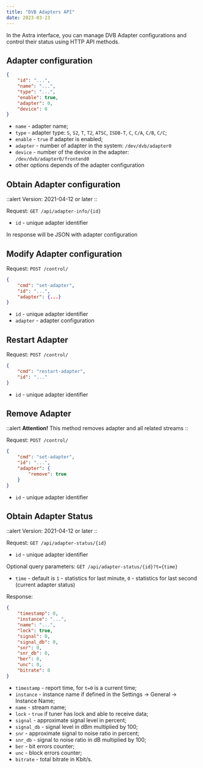 ```yaml
---
title: "DVB Adapters API"
date: 2023-03-23
---
```


In the Astra interface, you can manage DVB Adapter configurations and control their status using HTTP API methods.

## Adapter configuration

```json
{
    "id": "...",
    "name": "...",
    "type": "...",
    "enable": true,
    "adapter": 0,
    "device": 0
}
```

- `name` - adapter name;
- `type` - adapter type: `S`, `S2`, `T`, `T2`, `ATSC`, `ISDB-T`, `C`, `C/A`, `C/B`, `C/C`;
- `enable` - `true` if adapter is enabled;
- `adapter` - number of adapter in the system: `/dev/dvb/adapter0`
- `device` - number of the device in the adapter: `/dev/dvb/adapter0/frontend0`
- other options depends of the adapter configuration

## Obtain Adapter configuration

::alert
Version: 2021-04-12 or later
::

Request: `GET /api/adapter-info/{id}`

- `id` - unique adapter identifier

In response will be JSON with adapter configuration

## Modify Adapter configuration

Request: `POST /control/`

```json
{
    "cmd": "set-adapter",
    "id": "...",
    "adapter": {...}
}
```

- `id` - unique adapter identifier
- `adapter` - adapter configuration

## Restart Adapter

Request: `POST /control/`

```json
{
    "cmd": "restart-adapter",
    "id": "..."
}
```

- `id` - unique adapter identifier

## Remove Adapter

::alert
**Attention!** This method removes adapter and all related streams
::

Request: `POST /control/`

```json
{
    "cmd": "set-adapter",
    "id": "...",
    "adapter": {
        "remove": true
    }
}
```

- `id` - unique adapter identifier

## Obtain Adapter Status

::alert
Version: 2021-04-12 or later
::

Request: `GET /api/adapter-status/{id}`

- `id` - unique adapter identifier

Optional query parameters: `GET /api/adapter-status/{id}?t={time}`

- `time` - default is `1` - statistics for last minute, `0` - statistics for last second (current adapter status)

Response:

```json
{
    "timestamp": 0,
    "instance": "...",
    "name": "...",
    "lock": true,
    "signal": 0,
    "signal_db": 0,
    "snr": 0,
    "snr_db": 0,
    "ber": 0,
    "unc": 0,
    "bitrate": 0
}
```

- `timestamp` - report time, for `t=0` is a current time;
- `instance` - instance name if defined in the Settings -> General -> Instance Name;
- `name` - stream name;
- `lock` - `true` if tuner has lock and able to receive data;
- `signal` - approximate signal level in percent;
- `signal_db` - signal level in dBm multiplied by 100;
- `snr` - approximate signal to noise ratio in percent;
- `snr_db` - signal to noise ratio in dB multiplied by 100;
- `ber` - bit errors counter;
- `unc` - block errors counter;
- `bitrate` - total bitrate in Kbit/s.
